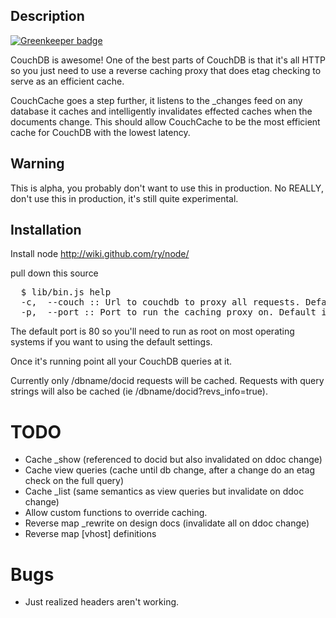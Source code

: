 ## Description

[![Greenkeeper badge](https://badges.greenkeeper.io/mikeal/couchcache.svg)](https://greenkeeper.io/)

CouchDB is awesome! One of the best parts of CouchDB is that it's all HTTP so you just need to use a reverse caching proxy that does etag checking to serve as an efficient cache.

CouchCache goes a step further, it listens to the _changes feed on any database it caches and intelligently invalidates effected caches when the documents change. This should allow CouchCache to be the most efficient cache for CouchDB with the lowest latency. 

## Warning

This is alpha, you probably don't want to use this in production. No REALLY, don't use this in production, it's still quite experimental.

## Installation

Install node http://wiki.github.com/ry/node/

pull down this source

<pre>
  $ lib/bin.js help
  -c,  --couch :: Url to couchdb to proxy all requests. Default is http://localhost:5984
  -p,  --port :: Port to run the caching proxy on. Default is 80
</pre>

The default port is 80 so you'll need to run as root on most operating systems if you want to using the default settings.

Once it's running point all your CouchDB queries at it.

Currently only /dbname/docid requests will be cached. Requests with query strings will also be cached (ie /dbname/docid?revs_info=true).

# TODO

* Cache _show (referenced to docid but also invalidated on ddoc change)
* Cache view queries (cache until db change, after a change do an etag check on the full query)
* Cache _list (same semantics as view queries but invalidate on ddoc change)
* Allow custom functions to override caching.
* Reverse map _rewrite on design docs (invalidate all on ddoc change)
* Reverse map [vhost] definitions

# Bugs

* Just realized headers aren't working.

